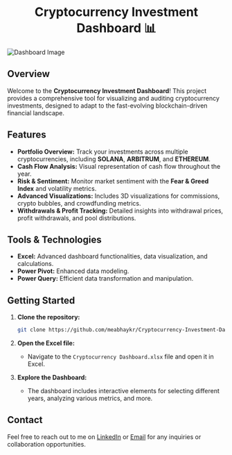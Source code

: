 <h1 align="center">Cryptocurrency Investment Dashboard 📊</h1>

![Dashboard Image](https://github.com/meabhaykr/Cryptocurrency-Dashboard-Using-Excel/blob/main/Dashboard%20Image.png)

## Overview

Welcome to the **Cryptocurrency Investment Dashboard**! This project provides a comprehensive tool for visualizing and auditing cryptocurrency investments, designed to adapt to the fast-evolving blockchain-driven financial landscape.

## Features

- **Portfolio Overview:** Track your investments across multiple cryptocurrencies, including **SOLANA**, **ARBITRUM**, and **ETHEREUM**.
- **Cash Flow Analysis:** Visual representation of cash flow throughout the year.
- **Risk & Sentiment:** Monitor market sentiment with the **Fear & Greed Index** and volatility metrics.
- **Advanced Visualizations:** Includes 3D visualizations for commissions, crypto bubbles, and crowdfunding metrics.
- **Withdrawals & Profit Tracking:** Detailed insights into withdrawal prices, profit withdrawals, and pool distributions.

## Tools & Technologies

- **Excel:** Advanced dashboard functionalities, data visualization, and calculations.
- **Power Pivot:** Enhanced data modeling.
- **Power Query:** Efficient data transformation and manipulation.

## Getting Started

1. **Clone the repository:**
    ```bash
    git clone https://github.com/meabhaykr/Cryptocurrency-Investment-Dashboard-Using-Excel.git
    ```

2. **Open the Excel file:**
    - Navigate to the `Cryptocurrency Dashboard.xlsx` file and open it in Excel.

3. **Explore the Dashboard:**
    - The dashboard includes interactive elements for selecting different years, analyzing various metrics, and more.

## Contact

Feel free to reach out to me on [LinkedIn](https://www.linkedin.com/in/meabhaykr) or [Email](mailto:meabhaykr@gmail.com) for any inquiries or collaboration opportunities.

